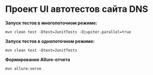 # Проект UI автотестов сайта DNS

**Запуск тестов в многопоточном режиме:**
```
mvn clean test -Dtest=JunitTests -Djupiter.parallel=true
```

**Запуск тестов в однопоточном режиме:**
```
mvn clean test -Dtest=JunitTests
```

**Формирование Allure-отчета**
```
mvn allure:serve
```
